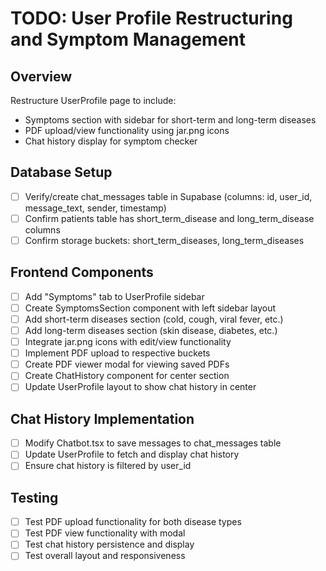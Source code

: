 # TODO: User Profile Restructuring and Symptom Management

## Overview
Restructure UserProfile page to include:
- Symptoms section with sidebar for short-term and long-term diseases
- PDF upload/view functionality using jar.png icons
- Chat history display for symptom checker

## Database Setup
- [ ] Verify/create chat_messages table in Supabase (columns: id, user_id, message_text, sender, timestamp)
- [ ] Confirm patients table has short_term_disease and long_term_disease columns
- [ ] Confirm storage buckets: short_term_diseases, long_term_diseases

## Frontend Components
- [ ] Add "Symptoms" tab to UserProfile sidebar
- [ ] Create SymptomsSection component with left sidebar layout
- [ ] Add short-term diseases section (cold, cough, viral fever, etc.)
- [ ] Add long-term diseases section (skin disease, diabetes, etc.)
- [ ] Integrate jar.png icons with edit/view functionality
- [ ] Implement PDF upload to respective buckets
- [ ] Create PDF viewer modal for viewing saved PDFs
- [ ] Create ChatHistory component for center section
- [ ] Update UserProfile layout to show chat history in center

## Chat History Implementation
- [ ] Modify Chatbot.tsx to save messages to chat_messages table
- [ ] Update UserProfile to fetch and display chat history
- [ ] Ensure chat history is filtered by user_id
 
## Testing
- [ ] Test PDF upload functionality for both disease types
- [ ] Test PDF view functionality with modal
- [ ] Test chat history persistence and display
- [ ] Test overall layout and responsiveness
